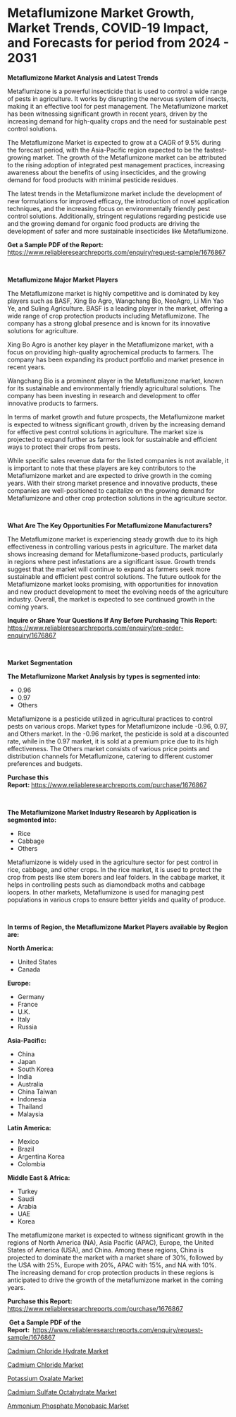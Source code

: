 <p><h1>Metaflumizone Market Growth, Market Trends, COVID-19 Impact, and Forecasts for period from 2024 - 2031</h1></p><p><strong>Metaflumizone Market Analysis and Latest Trends</strong></p>
<p><p>Metaflumizone is a powerful insecticide that is used to control a wide range of pests in agriculture. It works by disrupting the nervous system of insects, making it an effective tool for pest management. The Metaflumizone market has been witnessing significant growth in recent years, driven by the increasing demand for high-quality crops and the need for sustainable pest control solutions.</p><p>The Metaflumizone Market is expected to grow at a CAGR of 9.5% during the forecast period, with the Asia-Pacific region expected to be the fastest-growing market. The growth of the Metaflumizone market can be attributed to the rising adoption of integrated pest management practices, increasing awareness about the benefits of using insecticides, and the growing demand for food products with minimal pesticide residues.</p><p>The latest trends in the Metaflumizone market include the development of new formulations for improved efficacy, the introduction of novel application techniques, and the increasing focus on environmentally friendly pest control solutions. Additionally, stringent regulations regarding pesticide use and the growing demand for organic food products are driving the development of safer and more sustainable insecticides like Metaflumizone.</p></p>
<p><strong>Get a Sample PDF of the Report:&nbsp;</strong> <a href="https://www.reliableresearchreports.com/enquiry/request-sample/1676867">https://www.reliableresearchreports.com/enquiry/request-sample/1676867</a></p>
<p>&nbsp;</p>
<p><strong>Metaflumizone Major Market Players</strong></p>
<p><p>The Metaflumizone market is highly competitive and is dominated by key players such as BASF, Xing Bo Agro, Wangchang Bio, NeoAgro, Li Min Yao Ye, and Suling Agriculture. BASF is a leading player in the market, offering a wide range of crop protection products including Metaflumizone. The company has a strong global presence and is known for its innovative solutions for agriculture.</p><p>Xing Bo Agro is another key player in the Metaflumizone market, with a focus on providing high-quality agrochemical products to farmers. The company has been expanding its product portfolio and market presence in recent years.</p><p>Wangchang Bio is a prominent player in the Metaflumizone market, known for its sustainable and environmentally friendly agricultural solutions. The company has been investing in research and development to offer innovative products to farmers.</p><p>In terms of market growth and future prospects, the Metaflumizone market is expected to witness significant growth, driven by the increasing demand for effective pest control solutions in agriculture. The market size is projected to expand further as farmers look for sustainable and efficient ways to protect their crops from pests.</p><p>While specific sales revenue data for the listed companies is not available, it is important to note that these players are key contributors to the Metaflumizone market and are expected to drive growth in the coming years. With their strong market presence and innovative products, these companies are well-positioned to capitalize on the growing demand for Metaflumizone and other crop protection solutions in the agriculture sector.</p></p>
<p>&nbsp;</p>
<p><strong>What Are The Key Opportunities For Metaflumizone Manufacturers?</strong></p>
<p><p>The Metaflumizone market is experiencing steady growth due to its high effectiveness in controlling various pests in agriculture. The market data shows increasing demand for Metaflumizone-based products, particularly in regions where pest infestations are a significant issue. Growth trends suggest that the market will continue to expand as farmers seek more sustainable and efficient pest control solutions. The future outlook for the Metaflumizone market looks promising, with opportunities for innovation and new product development to meet the evolving needs of the agriculture industry. Overall, the market is expected to see continued growth in the coming years.</p></p>
<p><strong>Inquire or Share Your Questions If Any Before Purchasing This Report:</strong> <a href="https://www.reliableresearchreports.com/enquiry/pre-order-enquiry/1676867">https://www.reliableresearchreports.com/enquiry/pre-order-enquiry/1676867</a></p>
<p>&nbsp;</p>
<p><strong>Market Segmentation</strong></p>
<p><strong>The Metaflumizone Market Analysis by types is segmented into:</strong></p>
<p><ul><li>0.96</li><li>0.97</li><li>Others</li></ul></p>
<p><p>Metaflumizone is a pesticide utilized in agricultural practices to control pests on various crops. Market types for Metaflumizone include -0.96, 0.97, and Others market. In the -0.96 market, the pesticide is sold at a discounted rate, while in the 0.97 market, it is sold at a premium price due to its high effectiveness. The Others market consists of various price points and distribution channels for Metaflumizone, catering to different customer preferences and budgets.</p></p>
<p><strong>Purchase this Report:&nbsp;</strong><a href="https://www.reliableresearchreports.com/purchase/1676867">https://www.reliableresearchreports.com/purchase/1676867</a></p>
<p>&nbsp;</p>
<p><strong>The Metaflumizone Market Industry Research by Application is segmented into:</strong></p>
<p><ul><li>Rice</li><li>Cabbage</li><li>Others</li></ul></p>
<p><p>Metaflumizone is widely used in the agriculture sector for pest control in rice, cabbage, and other crops. In the rice market, it is used to protect the crop from pests like stem borers and leaf folders. In the cabbage market, it helps in controlling pests such as diamondback moths and cabbage loopers. In other markets, Metaflumizone is used for managing pest populations in various crops to ensure better yields and quality of produce.</p></p>
<p>&nbsp;</p>
<p><strong>In terms of Region, the Metaflumizone Market Players available by Region are:</strong></p>
<p>
    <p> <strong> North America: </strong>
        <ul>
            <li>United States</li>
            <li>Canada</li>
        </ul>
        </p> 
    <p> <strong> Europe: </strong>
        <ul>
            <li>Germany</li>
            <li>France</li>
            <li>U.K.</li>
            <li>Italy</li>
            <li>Russia</li>
        </ul>
        </p> 
    <p> <strong> Asia-Pacific: </strong>
        <ul>
            <li>China</li>
            <li>Japan</li>
            <li>South Korea</li>
            <li>India</li>
            <li>Australia</li>
            <li>China Taiwan</li>
            <li>Indonesia</li>
            <li>Thailand</li>
            <li>Malaysia</li>
        </ul>
        </p> 
    <p> <strong> Latin America: </strong>
        <ul>
            <li>Mexico</li>
            <li>Brazil</li>
            <li>Argentina Korea</li>
            <li>Colombia</li>
        </ul>
        </p> 
    <p> <strong> Middle East & Africa: </strong>
        <ul>
            <li>Turkey</li>
            <li>Saudi</li>
            <li>Arabia</li>
            <li>UAE</li>
            <li>Korea</li>
        </ul>
    </p>
    </p>
<p><p>The metaflumizone market is expected to witness significant growth in the regions of North America (NA), Asia Pacific (APAC), Europe, the United States of America (USA), and China. Among these regions, China is projected to dominate the market with a market share of 30%, followed by the USA with 25%, Europe with 20%, APAC with 15%, and NA with 10%. The increasing demand for crop protection products in these regions is anticipated to drive the growth of the metaflumizone market in the coming years.</p></p>
<p><strong>Purchase this Report: </strong><a href="https://www.reliableresearchreports.com/purchase/1676867">https://www.reliableresearchreports.com/purchase/1676867</a></p>
<p>&nbsp;<strong>Get a Sample PDF of the Report:&nbsp;&nbsp;</strong><a href="https://www.reliableresearchreports.com/enquiry/request-sample/1676867">https://www.reliableresearchreports.com/enquiry/request-sample/1676867</a></p>
<p><strong></strong></p>
<p><p><a href="https://medium.com/@aleenstokes34346/cadmium-chloride-hydrate-market-trends-and-market-analysis-forecasted-for-period-2024-2031-8cbeb81be58d">Cadmium Chloride Hydrate Market</a></p><p><a href="https://medium.com/@aleenstokes34346/cadmium-chloride-market-size-cagr-trends-2024-2030-82668e8c464f">Cadmium Chloride Market</a></p><p><a href="https://medium.com/@dianaalsop666/decoding-potassium-oxalate-market-metrics-market-share-trends-and-growth-patterns-7eed83f5fbfb">Potassium Oxalate Market</a></p><p><a href="https://medium.com/@aleenstokes34346/decoding-cadmium-sulfate-octahydrate-market-metrics-market-share-trends-and-growth-patterns-0323b5d2aae9">Cadmium Sulfate Octahydrate Market</a></p><p><a href="https://medium.com/@aleenstokes34346/ammonium-phosphate-monobasic-market-size-cagr-trends-2024-2030-21b67dafae3f">Ammonium Phosphate Monobasic Market</a></p></p>